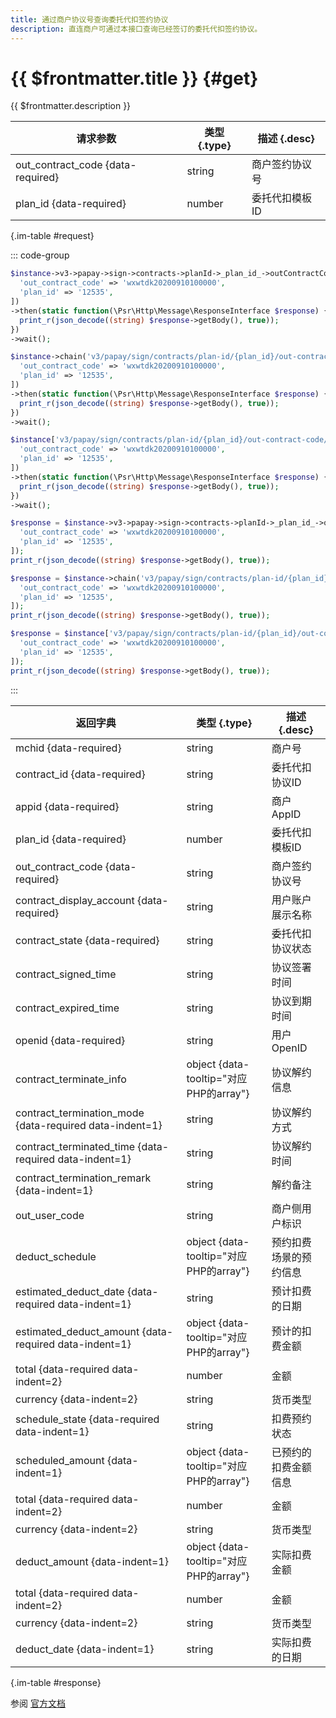 ```yaml
---
title: 通过商户协议号查询委托代扣签约协议
description: 直连商户可通过本接口查询已经签订的委托代扣签约协议。
---
```


# {{ $frontmatter.title }} {#get}

{{ $frontmatter.description }}

| 请求参数 | 类型 {.type} | 描述 {.desc}
| --- | --- | ---
| out_contract_code {data-required} | string | 商户签约协议号
| plan_id {data-required} | number | 委托代扣模板ID

{.im-table #request}

::: code-group

```php [异步纯链式]
$instance->v3->papay->sign->contracts->planId->_plan_id_->outContractCode->_out_contract_code_->getAsync([
  'out_contract_code' => 'wxwtdk20200910100000',
  'plan_id' => '12535',
])
->then(static function(\Psr\Http\Message\ResponseInterface $response) {
  print_r(json_decode((string) $response->getBody(), true));
})
->wait();
```

```php [异步声明式]
$instance->chain('v3/papay/sign/contracts/plan-id/{plan_id}/out-contract-code/{out_contract_code}')->getAsync([
  'out_contract_code' => 'wxwtdk20200910100000',
  'plan_id' => '12535',
])
->then(static function(\Psr\Http\Message\ResponseInterface $response) {
  print_r(json_decode((string) $response->getBody(), true));
})
->wait();
```

```php [异步属性式]
$instance['v3/papay/sign/contracts/plan-id/{plan_id}/out-contract-code/{out_contract_code}']->getAsync([
  'out_contract_code' => 'wxwtdk20200910100000',
  'plan_id' => '12535',
])
->then(static function(\Psr\Http\Message\ResponseInterface $response) {
  print_r(json_decode((string) $response->getBody(), true));
})
->wait();
```

```php [同步纯链式]
$response = $instance->v3->papay->sign->contracts->planId->_plan_id_->outContractCode->_out_contract_code_->get([
  'out_contract_code' => 'wxwtdk20200910100000',
  'plan_id' => '12535',
]);
print_r(json_decode((string) $response->getBody(), true));
```

```php [同步声明式]
$response = $instance->chain('v3/papay/sign/contracts/plan-id/{plan_id}/out-contract-code/{out_contract_code}')->get([
  'out_contract_code' => 'wxwtdk20200910100000',
  'plan_id' => '12535',
]);
print_r(json_decode((string) $response->getBody(), true));
```

```php [同步属性式]
$response = $instance['v3/papay/sign/contracts/plan-id/{plan_id}/out-contract-code/{out_contract_code}']->get([
  'out_contract_code' => 'wxwtdk20200910100000',
  'plan_id' => '12535',
]);
print_r(json_decode((string) $response->getBody(), true));
```

:::

| 返回字典 | 类型 {.type} | 描述 {.desc}
| --- | --- | ---
| mchid {data-required}| string | 商户号
| contract_id {data-required}| string | 委托代扣协议ID
| appid {data-required}| string | 商户AppID
| plan_id {data-required}| number | 委托代扣模板ID
| out_contract_code {data-required}| string | 商户签约协议号
| contract_display_account {data-required}| string | 用户账户展示名称
| contract_state {data-required}| string | 委托代扣协议状态
| contract_signed_time | string | 协议签署时间
| contract_expired_time | string | 协议到期时间
| openid {data-required}| string | 用户OpenID
| contract_terminate_info | object {data-tooltip="对应PHP的array"} | 协议解约信息
| contract_termination_mode {data-required data-indent=1} | string | 协议解约方式
| contract_terminated_time {data-required data-indent=1} | string | 协议解约时间
| contract_termination_remark {data-indent=1} | string | 解约备注
| out_user_code | string | 商户侧用户标识
| deduct_schedule | object {data-tooltip="对应PHP的array"} | 预约扣费场景的预约信息
| estimated_deduct_date {data-required data-indent=1} | string | 预计扣费的日期
| estimated_deduct_amount {data-required data-indent=1} | object {data-tooltip="对应PHP的array"} | 预计的扣费金额
| total {data-required data-indent=2} | number | 金额
| currency {data-indent=2} | string | 货币类型
| schedule_state {data-required data-indent=1} | string | 扣费预约状态
| scheduled_amount {data-indent=1} | object {data-tooltip="对应PHP的array"} | 已预约的扣费金额信息
| total {data-required data-indent=2} | number | 金额
| currency {data-indent=2} | string | 货币类型
| deduct_amount {data-indent=1} | object {data-tooltip="对应PHP的array"} | 实际扣费金额
| total {data-required data-indent=2} | number | 金额
| currency {data-indent=2} | string | 货币类型
| deduct_date {data-indent=1} | string | 实际扣费的日期

{.im-table #response}

参阅 [官方文档](https://pay.weixin.qq.com/docs/merchant/apis/entrusted-payment/normal/normal-get-contract-by-code.html)
